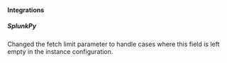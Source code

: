 
#### Integrations
##### SplunkPy
Changed the fetch limit parameter to handle cases where this field is left empty in the instance configuration.
